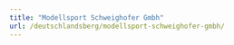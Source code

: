 ```yaml
---
title: "Modellsport Schweighofer Gmbh"
url: /deutschlandsberg/modellsport-schweighofer-gmbh/
---
```

